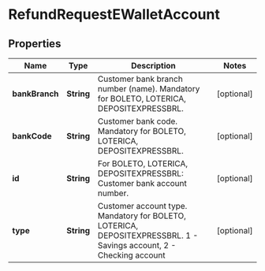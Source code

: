 
# RefundRequestEWalletAccount

## Properties
Name | Type | Description | Notes
------------ | ------------- | ------------- | -------------
**bankBranch** | **String** | Customer bank branch number (name). Mandatory for BOLETO, LOTERICA, DEPOSITEXPRESSBRL.  |  [optional]
**bankCode** | **String** | Customer bank code. Mandatory for BOLETO, LOTERICA, DEPOSITEXPRESSBRL. |  [optional]
**id** | **String** | For BOLETO, LOTERICA, DEPOSITEXPRESSBRL: Customer bank account number. |  [optional]
**type** | **String** | Customer account type. Mandatory for BOLETO, LOTERICA, DEPOSITEXPRESSBRL. 1 - Savings account, 2 - Checking account |  [optional]



